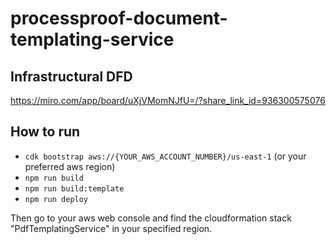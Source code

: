 # processproof-document-templating-service

## Infrastructural DFD
https://miro.com/app/board/uXjVMomNJfU=/?share_link_id=936300575076

## How to run
- `cdk bootstrap aws://{YOUR_AWS_ACCOUNT_NUMBER}/us-east-1` (or your preferred aws region)
- `npm run build`
- `npm run build:template`
- `npm run deploy`

Then go to your aws web console and find the cloudformation stack "PdfTemplatingService" in your specified region.